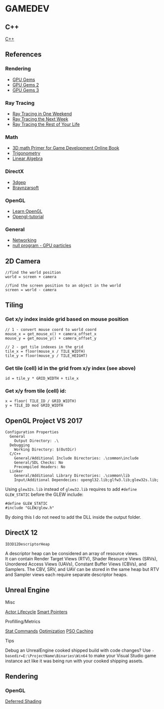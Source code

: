 # GAMEDEV

## C++

[C++](Docs/cpp.md)





## References

### Rendering

- [GPU Gems](https://developer.nvidia.com/gpugems/gpugems/contributors)
- [GPU Gems 2](https://developer.nvidia.com/gpugems/gpugems2/copyright)
- [GPU Gems 3](https://developer.nvidia.com/gpugems/gpugems3/contributors)

### Ray Tracing

- [Ray Tracing in One Weekend](https://raytracing.github.io/books/RayTracingInOneWeekend.html)
- [Ray Tracing the Next Week](https://raytracing.github.io/books/RayTracingTheNextWeek.html)
- [Ray Tracing the Rest of Your Life](https://raytracing.github.io/books/RayTracingTheRestOfYourLife.html)

### Math

- [3D math Primer for Game Development Online Book](https://gamemath.com/book/)
- [Trigonometry](https://jdelezenne.github.io/Codex/Core/Trigonometry.html#d2589dfe-78a8-4217-b48e-05f6323562e2)
- [Linear Algebra](http://immersivemath.com/ila/tableofcontents.html?)

### DirectX

- [3dgep](https://www.3dgep.com/category/graphics-programming/directx/)
- [Braynzarsoft](https://www.braynzarsoft.net/viewtutorial/q16390-braynzar-soft-directx-11-tutorials)

### OpenGL

- [Learn OpenGL](https://learnopengl.com/Getting-started/OpenGL)
- [Opengl-tutorial](http://www.opengl-tutorial.org/)

### General

- [Networking](https://gafferongames.com/post/fix_your_timestep/)
- [null program - GPU particles](https://nullprogram.com/blog/2014/06/29/)

## 2D Camera

```
//find the world position
world = screen + camera

//find the screen position to an object in the world
screen = world - camera
```

## Tiling

### Get x/y index inside grid based on mouse position
```
// 1 - convert mouse coord to world coord
mouse_x = get_mouse_x() + camera_offset_x
mouse_y = get_mouse_y() + camera_offset_y

// 2 - get tile indexes in the grid
tile_x = floor(mouse_x / TILE_WIDTH)
tile_y = floor(mouse_y / TILE_HEIGHT)
```

### Get tile (cell) id in the grid from x/y index (see above)
```
id = tile_y * GRID_WIDTH + tile_x
```

### Get x/y from tile (cell) id:
```
x = floor( TILE_ID / GRID_WIDTH)
y = TILE_ID mod GRID_WIDTH
```


## OpenGL Project VS 2017

```
Configuration Properties
  General
    Output Directory: .\
  Debugging
    Working Directory: $(OutDir)
  C/C++
    General/Additional Include Directories: .\common\include
    General/SDL Checks: No
    Precompiled Headers: No
  Linker
    General/Additional Library Directories: .\common\lib
    Input/Additional Dependecies: opengl32.lib;glfw3.lib;glew32s.lib;
```

Using `glew32s.lib` instead of `glew32.lib` requires to add `#define GLEW_STATIC` before the GLEW include:
```
#define GLEW_STATIC
#include "GLEW/glew.h"
```
By doing this I do not need to add the DLL inside the output folder.

## DirectX 12

`ID3D12DescriptorHeap`

A descriptor heap can be considered an array of resource views.  
It can contain Render Target Views (RTV), Shader Resource Views (SRVs), Unordered Access Views (UAVs), Constant Buffer Views (CBVs), and Samplers. The CBV, SRV, and UAV can be stored in the same heap but RTV and Sampler views each require separate descriptor heaps.  

## Unreal Engine

Misc

[Actor Lifecycle](https://docs.unrealengine.com/5.3/en-US/unreal-engine-actor-lifecycle/)
[Smart Pointers](https://docs.unrealengine.com/5.3/en-US/smart-pointers-in-unreal-engine/)

Profilling/Metrics

[Stat Commands](https://www.tomlooman.com/unreal-engine-profiling-stat-commands/)
[Optimization](https://www.tomlooman.com/unrealengine-optimization-talk/)
[PSO Caching](https://www.tomlooman.com/psocaching-unreal-engine/)


Tips

Debug an UnrealEngine cooked shipped build with code changes?
Use `-basedir=E:\ProjectName\Binaries\Win64` to make your Visual Studio game instance act like it was being run with your cooked shipping assets.


## Rendering

### OpenGL

[Deferred Shading](https://learnopengl.com/Advanced-Lighting/Deferred-Shading)


